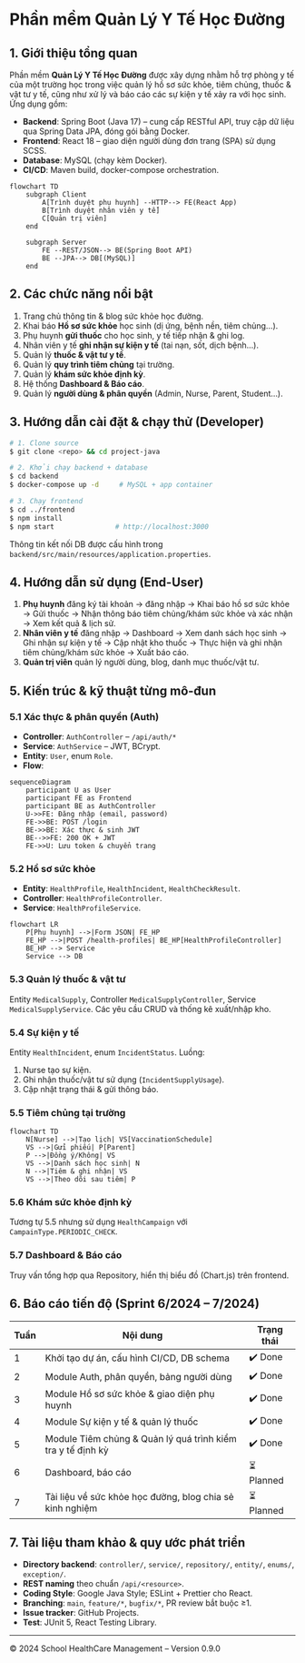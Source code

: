 # Phần mềm Quản Lý Y Tế Học Đường

## 1. Giới thiệu tổng quan
Phần mềm **Quản Lý Y Tế Học Đường** được xây dựng nhằm hỗ trợ phòng y tế của một trường học trong việc quản lý hồ sơ sức khỏe, tiêm chủng, thuốc & vật tư y tế, cũng như xử lý và báo cáo các sự kiện y tế xảy ra với học sinh. Ứng dụng gồm:

* **Backend**: Spring Boot (Java 17) – cung cấp RESTful API, truy cập dữ liệu qua Spring Data JPA, đóng gói bằng Docker.
* **Frontend**: React 18 – giao diện người dùng đơn trang (SPA) sử dụng SCSS.
* **Database**: MySQL (chạy kèm Docker).
* **CI/CD**: Maven build, docker-compose orchestration.

```mermaid
flowchart TD
    subgraph Client
        A[Trình duyệt phụ huynh] --HTTP--> FE(React App)
        B[Trình duyệt nhân viên y tế]
        C[Quản trị viên]
    end

    subgraph Server
        FE --REST/JSON--> BE(Spring Boot API)
        BE --JPA--> DB[(MySQL)]
    end
```

## 2. Các chức năng nổi bật
1. Trang chủ thông tin & blog sức khỏe học đường.
2. Khai báo **Hồ sơ sức khỏe** học sinh (dị ứng, bệnh nền, tiêm chủng…).
3. Phụ huynh **gửi thuốc** cho học sinh, y tế tiếp nhận & ghi log.
4. Nhân viên y tế **ghi nhận sự kiện y tế** (tai nạn, sốt, dịch bệnh…).
5. Quản lý **thuốc & vật tư y tế**.
6. Quản lý **quy trình tiêm chủng** tại trường.
7. Quản lý **khám sức khỏe định kỳ**.
8. Hệ thống **Dashboard & Báo cáo**.
9. Quản lý **người dùng & phân quyền** (Admin, Nurse, Parent, Student…).

## 3. Hướng dẫn cài đặt & chạy thử (Developer)
```bash
# 1. Clone source
$ git clone <repo> && cd project-java

# 2. Khởi chạy backend + database
$ cd backend
$ docker-compose up -d     # MySQL + app container

# 3. Chạy frontend
$ cd ../frontend
$ npm install
$ npm start               # http://localhost:3000
```
Thông tin kết nối DB được cấu hình trong `backend/src/main/resources/application.properties`.

## 4. Hướng dẫn sử dụng (End-User)
1. **Phụ huynh** đăng ký tài khoản → đăng nhập → Khai báo hồ sơ sức khỏe → Gửi thuốc → Nhận thông báo tiêm chủng/khám sức khỏe và xác nhận → Xem kết quả & lịch sử.
2. **Nhân viên y tế** đăng nhập → Dashboard → Xem danh sách học sinh → Ghi nhận sự kiện y tế → Cập nhật kho thuốc → Thực hiện và ghi nhận tiêm chủng/khám sức khỏe → Xuất báo cáo.
3. **Quản trị viên** quản lý người dùng, blog, danh mục thuốc/vật tư.

## 5. Kiến trúc & kỹ thuật từng mô-đun
### 5.1 Xác thực & phân quyền (Auth)
* **Controller**: `AuthController` – `/api/auth/*`
* **Service**: `AuthService` – JWT, BCrypt.
* **Entity**: `User`, enum `Role`.
* **Flow**:
```mermaid
sequenceDiagram
    participant U as User
    participant FE as Frontend
    participant BE as AuthController
    U->>FE: Đăng nhập (email, password)
    FE->>BE: POST /login
    BE->>BE: Xác thực & sinh JWT
    BE-->>FE: 200 OK + JWT
    FE->>U: Lưu token & chuyển trang
```

### 5.2 Hồ sơ sức khỏe
* **Entity**: `HealthProfile`, `HealthIncident`, `HealthCheckResult`.
* **Controller**: `HealthProfileController`.
* **Service**: `HealthProfileService`.
```mermaid
flowchart LR
    P[Phụ huynh] -->|Form JSON| FE_HP
    FE_HP -->|POST /health-profiles| BE_HP[HealthProfileController]
    BE_HP --> Service
    Service --> DB
```

### 5.3 Quản lý thuốc & vật tư
Entity `MedicalSupply`, Controller `MedicalSupplyController`, Service `MedicalSupplyService`. Các yêu cầu CRUD và thống kê xuất/nhập kho.

### 5.4 Sự kiện y tế
Entity `HealthIncident`, enum `IncidentStatus`. Luồng:
1. Nurse tạo sự kiện.
2. Ghi nhận thuốc/vật tư sử dụng (`IncidentSupplyUsage`).
3. Cập nhật trạng thái & gửi thông báo.

### 5.5 Tiêm chủng tại trường
```mermaid
flowchart TD
    N[Nurse] -->|Tạo lịch| VS[VaccinationSchedule]
    VS -->|Gửi phiếu| P[Parent]
    P -->|Đồng ý/Không| VS
    VS -->|Danh sách học sinh| N
    N -->|Tiêm & ghi nhận| VS
    VS -->|Theo dõi sau tiêm| P
```

### 5.6 Khám sức khỏe định kỳ
Tương tự 5.5 nhưng sử dụng `HealthCampaign` với `CampainType.PERIODIC_CHECK`.

### 5.7 Dashboard & Báo cáo
Truy vấn tổng hợp qua Repository, hiển thị biểu đồ (Chart.js) trên frontend.

## 6. Báo cáo tiến độ (Sprint 6/2024 – 7/2024)
| Tuần | Nội dung | Trạng thái |
|------|----------|------------|
| 1 | Khởi tạo dự án, cấu hình CI/CD, DB schema | ✔️ Done |
| 2 | Module Auth, phân quyền, bảng người dùng | ✔️ Done |
| 3 | Module Hồ sơ sức khỏe & giao diện phụ huynh | ✔️ Done |
| 4 | Module Sự kiện y tế & quản lý thuốc | ✔️ Done |
| 5 | Module Tiêm chủng & Quản lý quá trình kiểm tra y tế định kỳ | ✔️ Done |
| 6 | Dashboard, báo cáo | ⏳ Planned |
| 7 | Tài liệu về sức khỏe học đường, blog chia sẻ kinh nghiệm  | ⏳ Planned |

## 7. Tài liệu tham khảo & quy ước phát triển
* **Directory backend**: `controller/`, `service/`, `repository/`, `entity/`, `enums/`, `exception/`.
* **REST naming** theo chuẩn `/api/<resource>`.
* **Coding Style**: Google Java Style; ESLint + Prettier cho React.
* **Branching**: `main`, `feature/*`, `bugfix/*`, PR review bắt buộc ≥1.
* **Issue tracker**: GitHub Projects.
* **Test**: JUnit 5, React Testing Library.

---
© 2024 School HealthCare Management – Version 0.9.0 

